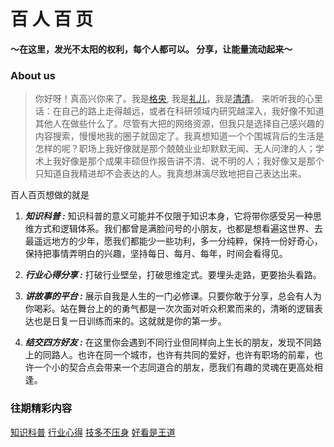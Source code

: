 # 百 人 百 页

**～在这里，发光不太阳的权利，每个人都可以。 分享，让能量流动起来～**

### About us
> 你好呀！真高兴你来了。我是[格央](img/gesang.jpg), 我是[礼儿](img/lier.jpg)，我是[清清](img/feng.jpg)。
来听听我的心里话：在自己的路上走得越远，或者在科研领域内研究越深入，我好像不知道其他人在做些什么了。尽管有大把的网络资源，但我只是选择自己感兴趣的内容搜索，慢慢地我的圈子就固定了。我真想知道一个个围城背后的生活是怎样的呢？职场上我好像就是那个兢兢业业却默默无闻、无人问津的人；学术上我好像是那个成果丰硕但作报告讲不清、说不明的人；我好像又是那个只知道自我精进却不会表达的人。我真想淋漓尽致地把自己表达出来。

百人百页想做的就是
1. **_知识科普 :_**   知识科普的意义可能并不仅限于知识本身，它将带你感受另一种思维方式和逻辑体系。我们都曾是满脸问号的小朋友，也都是想看遍这世界、去最遥远地方的少年，愿我们都能少一些功利，多一分纯粹，保持一份好奇心，保持把事情弄明白的兴趣，坚持每日、每月、每年，时间会看得见。

2. **_行业心得分享 :_**  打破行业壁垒，打破思维定式。要埋头走路，更要抬头看路。

3. **_讲故事的平台 :_** 展示自我是人生的一门必修课。只要你敢于分享，总会有人为你喝彩。站在舞台上的的勇气都是一次次面对听众积累而来的，清晰的逻辑表达也是日复一日训练而来的。这就就是你的第一步。

4. **_结交四方好友 :_** 在这里你会遇到不同行业但同样向上生长的朋友，发现不同路上的同路人。也许在同一个城市，也许有共同的爱好，也许有职场的前辈，也许一个小的契合点会带来一个志同道合的朋友，愿我们有趣的灵魂在更高处相逢。


### 往期精彩内容
[知识科普](documents/test.pdf)
[行业心得](documents/test.pdf)
[技多不压身](documents/test.pdf)
[好看是王道](documents/test.pdf)
